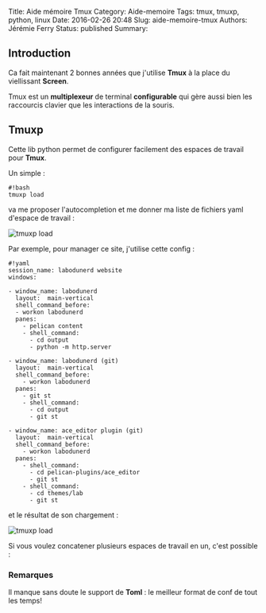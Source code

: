 Title: Aide mémoire Tmux
Category: Aide-memoire
Tags: tmux, tmuxp, python, linux
Date: 2016-02-26 20:48
Slug: aide-memoire-tmux
Authors: Jérémie Ferry
Status: published
Summary:

## Introduction

Ca fait maintenant 2 bonnes années que j'utilise **Tmux** à la place du viellissant **Screen**.

Tmux est un **multiplexeur** de terminal **configurable** qui gère aussi bien les raccourcis clavier que les interactions de la souris.

## Tmuxp

Cette lib python permet de configurer facilement des espaces de travail pour **Tmux**.

Un simple :

    #!bash
    tmuxp load

va me proposer l'autocompletion et me donner ma liste de fichiers yaml d'espace de travail :

![tmuxp load](static/images/tmuxp_load_labodunerd.png)

Par exemple, pour manager ce site, j'utilise cette config :

    #!yaml
    session_name: labodunerd website
    windows:

    - window_name: labodunerd
      layout:  main-vertical
      shell_command_before:
      - workon labodunerd
      panes:
        - pelican content
        - shell_command:
          - cd output
          - python -m http.server

    - window_name: labodunerd (git)
      layout:  main-vertical
      shell_command_before:
        - workon labodunerd
      panes:
        - git st
        - shell_command:
          - cd output
          - git st

    - window_name: ace_editor plugin (git)
      layout:  main-vertical
      shell_command_before:
        - workon labodunerd
      panes:
        - shell_command:
          - cd pelican-plugins/ace_editor
          - git st
        - shell_command:
          - cd themes/lab
          - git st


et le résultat de son chargement :

![tmuxp load](static/images/tmuxp_labodunerd.png)


Si vous voulez concatener plusieurs espaces de travail en un, c'est possible :

### Remarques

Il manque sans doute le support de **Toml** : le meilleur format de conf de tout les temps!